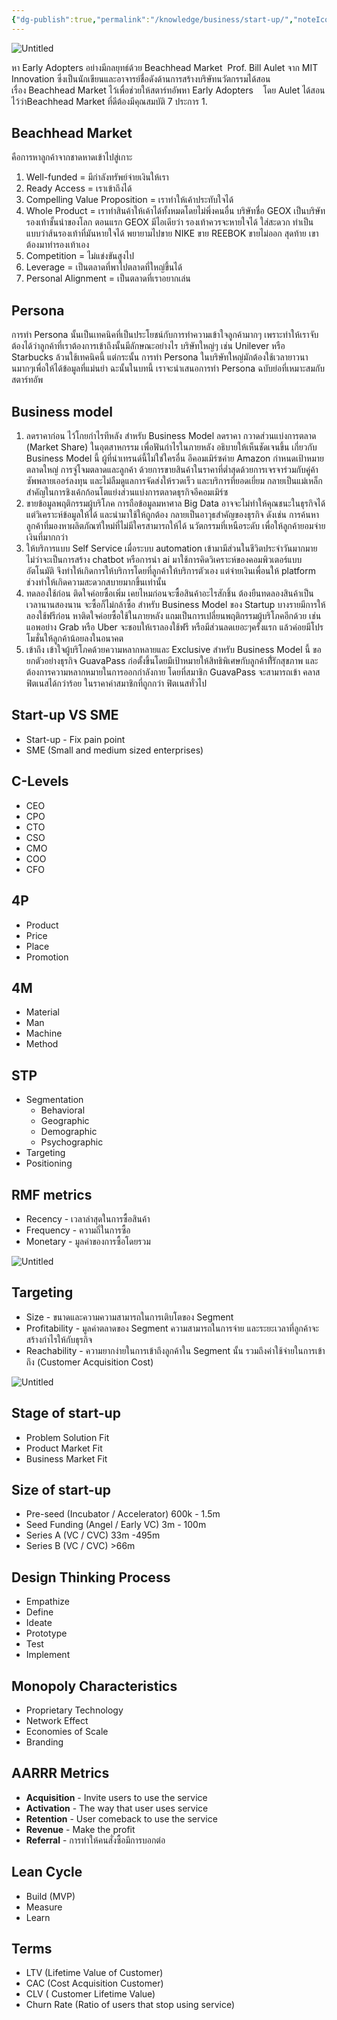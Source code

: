 ```yaml
---
{"dg-publish":true,"permalink":"/knowledge/business/start-up/","noteIcon":""}
---
```


![Untitled](/img/user/Attachments/Start-up-2023-04-26.png)

หา Early Adopters อย่างมีกลยุทธ์ด้วย Beachhead Market  Prof. Bill Aulet จาก MIT Innovation ซึ่งเป็นนักเขียนและอาจารย์ชื่อดังด้านการสร้างบริษัทนวัตกรรมได้สอนเรื่อง Beachhead Market ไว้เพื่อช่วยให้สตาร์ทอัพหา Early Adopters    โดย Aulet ได้สอนไว้ว่าBeachhead Market ที่ดีต้องมีคุณสมบัติ 7 ประการ
1. 
## ****Beachhead Market****
คือการหาลูกค้าจากชาดหาดเข้าไปสู่เกาะ
1. Well-funded = มีกำลังทรัพย์จ่ายเงินให้เรา
2. Ready Access = เราเข้าถึงได้
3. Compelling Value Proposition = เราทำให้เค้าประทับใจได้
4. Whole Product = เราทำสินค้าให้เค้าได้ทั้งหมดโดยไม่พึ่งคนอื่น
    บริษัทชื่อ GEOX เป็นบริษัทรองเท้าชั้นนำของโลก ตอนแรก GEOX มีไอเดียว่า รองเท้าควรจะหายใจได้ ใส่สะดวก ทำเป็นแบบว่าส้นรองเท้าที่มันหายใจได้ พยายามไปขาย NIKE ขาย REEBOK ขายไม่ออก สุดท้าย เขาต้องมาทำรองเท้าเอง
5. Competition = ไม่แข่งขันสูงไป
6. Leverage = เป็นตลาดที่พาไปตลาดที่ใหญ่ขึ้นได้
7. Personal Alignment = เป็นตลาดที่เราอยากเล่น
## Persona
การทำ Persona นั้นเป็นเทคนิคที่เป็นประโยชน์กับการทำความเข้าใจลูกค้ามากๆ เพราะทำให้เราจับต้องได้ว่าลูกค้าที่เราต้องการเข้าถึงนั้นมีลักษณะอย่างไร บริษัทใหญ่ๆ เช่น Unilever หรือ Starbucks ล้วนใช้เทคนิคนี้ แต่กระนั้น การทำ Persona ในบริษัทใหญ่มักต้องใช้เวลายาวนานมากๆเพื่อให้ได้ข้อมูลที่แม่นยำ ฉะนั้นในบทนี้ เราจะนำเสนอการทำ Persona ฉบับย่อที่เหมาะสมกับสตาร์ทอัพ
## Business model
1. ลดราคาก่อน ไว้โกยกำไรทีหลัง สำหรับ Business Model ลดราคา กวาดส่วนแบ่งการตลาด (Market Share) ในอุตสาหกรรม เพื่อฟันกำไรในภายหลัง อธิบายให้เห็นชัดเจนขึ้น เกี่ยวกับ Business Model นี้ ผู้ที่นำเทรนด์นี้ไม่ใช่ใครอื่น อีคอมเมิร์ซค่าย Amazon กำหนดเป้าหมายตลาดใหญ่ การจู่โจมตลาดและลูกค้า ด้วยการขายสินค้าในราคาที่ต่ำสุดด้วยการเจรจาร่วมกับคู่ค้าซัพพลายเออร์ลงทุน และไม่ลืมดูแลการจัดส่งให้รวดเร็ว และบริการที่ยอดเยี่ยม กลายเป็นแม่เหล็กสำคัญในการชิงเค้กก้อนโตแย่งส่วนแบ่งการตลาดธุรกิจอีคอมเมิร์ซ
2. ขายข้อมูลพฤติกรรมผู้บริโภค การถือข้อมูลมหาศาล Big Data อาจจะไม่ทำให้คุณชนะในธุรกิจได้ แต่วิเคราะห์ข้อมูลให้ได้ และนำมาใช้ให้ถูกต้อง กลายเป็นอาวุธสำคัญของธุรกิจ ดังเช่น การค้นหาลูกค้าที่มองหาผลิตภัณฑ์ใหม่ที่ไม่มีใครสามารถให้ได้ นวัตกรรมที่เหนือระดับ เพื่อให้ลูกค้ายอมจ่ายเงินที่มากกว่า
3. ให้บริการแบบ Self Service เมื่อระบบ automation เข้ามามีส่วนในชีวิตประจำวันมากมาย ไม่ว่าจะเป็นการสร้าง chatbot หรือการนำ ai มาใช้การคิดวิเคราะห์ของคอมพิวเตอร์แบบอัตโนมัติ จึงทำให้เกิดการให้บริการโดยที่ลูกค้าให้บริการตัวเอง แต่จ่ายเงินเพื่อนให้ platform ช่วงทำให้เกิดความสะดวกสบายมากขึ้นเท่านั้น
4. ทดลองใช้ก่อน ติดใจค่อยซื้อเพิ่ม เคยไหมก่อนจะซื้อสินค้าอะไรสักชิ้น ต้องยืนทดลองสินค้าเป็นเวลานานสองนาน จะซื้อก็ไม่กล้าซื้อ สำหรับ Business Model ของ Startup บางรายมีการให้ลองใช้ฟรีก่อน หาติดใจค่อยซื้อใช้ในภายหลัง แถมเป็นการเปลี่ยนพฤติกรรมผู้บริโภคอีกด้วย เช่น แอพอย่าง Grab หรือ Uber จะชอบให้เราลองใช้ฟรี หรือมีส่วนลดเยอะๆครั้งแรก แล้วค่อยมีโปรโมชั่นให้ลูกค้าน้อยลงในอนาคต
5. เข้าถึง เข้าใจผู้บริโภคด้วยความหลากหลายและ Exclusive สำหรับ Business Model นี้ ขอยกตัวอย่างธุรกิจ GuavaPass ก่อตั้งขึ้นโดยมีเป้าหมายให้สิทธิพิเศษกับลูกค้าที่ัรักสุขภาพ และต้องการความหลากหมายในการออกกำลังกาย โดยที่สมาชิก GuavaPass จะสามารถเข้า คลาสฟิตเนสได้กว่าร้อย ในราคาค่าสมาชิกที่ถูกกว่า ฟิตเนสทั่วไป
## Start-up VS SME
- Start-up - Fix pain point
- SME (Small and medium sized enterprises)
## C-Levels
- CEO
- CPO
- CTO
- CSO
- CMO
- COO
- CFO
## 4P
- Product
- Price
- Place
- Promotion
## 4M
- Material
- Man
- Machine
- Method
## STP
- Segmentation
    - Behavioral
    - Geographic
    - Demographic
    - Psychographic
- Targeting
- Positioning
## RMF metrics
- Recency - เวลาล่าสุดในการซื้อสินค้า
- Frequency - ความถี่ในการซื้อ
- Monetary - มูลค่าของการซื้อโดยรวม

![Untitled](/img/user/Attachments/Start-up-2023-04-26-1.png)
## **Targeting**
- Size - ขนาดและความความสามารถในการเติบโตของ Segment
- Profitability - มูลค่าตลาดของ Segment ความสามารถในการจ่าย และระยะเวลาที่ลูกค้าจะสร้างกำไรให้กับธุรกิจ
- Reachability - ความยากง่ายในการเข้าถึงลูกค้าใน Segment นั้น รวมถึงค่าใช้จ่ายในการเข้าถึง (Customer Acquisition Cost)

![Untitled](/img/user/Attachments/Start-up-2023-04-26-2.png)
## Stage of start-up
- Problem Solution Fit
- Product Market Fit
- Business Market Fit
## Size of start-up
- Pre-seed (Incubator / Accelerator) 600k - 1.5m
- Seed Funding (Angel / Early VC) 3m - 100m
- Series A (VC / CVC) 33m -495m
- Series B (VC / CVC) >66m
## Design Thinking Process
- Empathize
- Define
- Ideate
- Prototype
- Test
- Implement
## Monopoly Characteristics
- Proprietary Technology
- Network Effect
- Economies of Scale
- Branding
## AARRR Metrics
- **Acquisition** - Invite users to use the service
- **Activation** - The way that user uses service
- **Retention** - User comeback to use the service
- **Revenue** - Make the profit
- **Referral** - การทำให้คนสั่งซื้อมีการบอกต่อ
## Lean Cycle
- Build (MVP)
- Measure
- Learn
## Terms
- LTV (Lifetime Value of Customer)
- CAC (Cost Acquisition Customer)
- CLV ( Customer Lifetime Value)
- Churn Rate (Ratio of users that stop using service)
